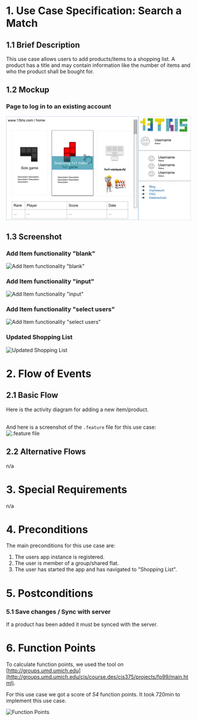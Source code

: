 # 1. Use Case Specification: Search a Match

## 1.1 Brief Description
This use case allows users to add products/items to a shopping list.
A product has a title and may contain information like the number of items and who the product shall be bought for.

## 1.2 Mockup
### Page to log in to an existing account
![Mockup searching](../design/searching.svg)

## 1.3 Screenshot
### Add Item functionality "blank"
![Add Item functionality "blank"](../Screenshots/add_item_screenshot_blank.png)

### Add Item functionality "input"
![Add Item functionality "input"](../Screenshots/add_item_screenshot_input.png)

### Add Item functionality "select users"
![Add Item functionality "select users"](../Screenshots/add_item_screenshot_select.png)

### Updated Shopping List
![Updated Shopping List](../Screenshots/shopping_list_screenshot_items.png)

# 2. Flow of Events

## 2.1 Basic Flow
Here is the activity diagram for adding a new item/product.  
![Activity Diagram](./activity-diagrams/search-activity.svg)

And here is a screenshot of the `.feature` file for this use case:
![.feature file](./FeatureFiles/feature_file_add_shopping_list_item.png)

## 2.2 Alternative Flows
n/a

# 3. Special Requirements
n/a

# 4. Preconditions
The main preconditions for this use case are:

 1. The users app instance is registered.
 2. The user is member of a group/shared flat.
 3. The user has started the app and has navigated to "Shopping List".

# 5. Postconditions

### 5.1 Save changes / Sync with server
If a product has been added it must be synced with the server.

# 6. Function Points
To calculate function points, we used the tool on [http://groups.umd.umich.edu](http://groups.umd.umich.edu/cis/course.des/cis375/projects/fp99/main.html).

For this use case we got a score of *54* function points. It took 720min to implement this use case.

![Function Points](../FunctionPoints/Add_Item.png)
